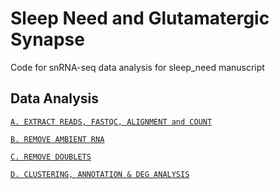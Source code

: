 # Sleep Need and Glutamatergic Synapse
Code for snRNA-seq data analysis for sleep_need manuscript

## Data Analysis
[`A. EXTRACT READS, FASTQC, ALIGNMENT and COUNT`](A_CellRanger.md)

[`B. REMOVE AMBIENT RNA`](B_CellBender.md)

[`C. REMOVE DOUBLETS`](C_DoubletFinder.md)

[`D. CLUSTERING, ANNOTATION & DEG ANALYSIS`](D_Seurat.md)
